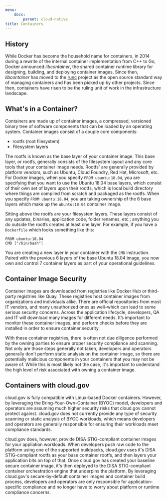 ```yaml
---
menu:
    docs:
        parent: cloud-native
title: Containers
---
```


## History

While Docker has become the household name for containers, in 2014 during a rewrite of the internal container implementation from C++ to Go, Docker announced _libcontainer_, the shared container runtime library for designing, building, and deploying container images. Since then, _libcontainer_ has moved to the [runc](https://github.com/opencontainers/runc) project as the open source standard way of managing containers and has been picked up by other projects. Since then, containers have risen to be the ruling unit of work in the infrastructure landscape.

## What's in a Container?

Containers are made up of container images, a compressed, versioned binary tree of software components that can be loaded by an operating system. Container images consist of a couple core components:

* rootfs (root filesystem)
* Filesystem layers

The rootfs is known as the base layer of your container image. This base layer, or rootfs, generally consists of the filesystem layout and any core tools that your container image needs. Rootfs' are generally provided by platform vendors, such as Ubuntu, Cloud Foundry, Red Hat, Microsoft, etc. For Docker images, when you specify `FROM ubuntu:18.04`, you are specifying that you want to use the Ubuntu 18.04 base layers, which consist of their own set of layers upon their rootfs, which is local build directory where things are compiled from scratch and packaged as the rootfs. When you specify `FROM ubuntu:18.04`, you are taking ownership of the 6 base layers which make up the `ubuntu:18.04` container image.

Sitting above the rootfs are your filesystem layers. These layers consist of any updates, binaries, application code, folder renames, etc.; anything you do outside the rootfs creates at least one layer. For example, if you have a `Dockerfile` which looks something like this:

```
FROM ubuntu:18.04
CMD ["/bin/bash"]
```

You are creating a new layer in your container with the `CMD` instruction. Paired with the previous 6 layers of the base Ubuntu 18.04 image, you now own and control 7 container layers as part of your operational guidelines.

## Container Image Security

Container images are downloaded from registries like Docker Hub or third-party registries like Quay. These registries host container images from organizations and individuals alike. There are official repositories from most IT vendors, and many unauthorized ones as well–which can lead to some serious security concerns. Across the application lifecycle, developers, QA and IT will download many images for different needs. It’s important to monitor these container images, and perform checks before they are installed in order to ensure container security.

With these container registries, there is often not due diligence performed by the owning parties to ensure proper security compliance and scanning. Not only are those steps generally not taken, developers and operators generally don't perform static analysis on the container image, so there are potentially malicious components in your containers that you may not be aware of. While this is most likely not the case, it's important to understand the high level of risk associated with owning a container image.

## Containers with cloud.gov

cloud.gov is fully compatible with Linux-based Docker containers. However, by leveraging the Bring-Your-Own-Container (BYOC) model, developers and operators are assuming much higher security risks that cloud.gov cannot protect against. cloud.gov does not currently provide any type of security scanning or static analysis of BYOC workloads, which means developers and operators are generally responsible for ensuring their workloads meet compliance standards.

cloud.gov does, however, provide DISA STIG-compliant container images for your appliation workloads. When developers push raw code to the platform using one of the supported buildpacks, cloud.gov uses it's DISA STIG-compliant rootfs as your base container rootfs, and then layers your application bits on top of that. Once cloud.gov has created your baseline secure container image, it's then deployed to the DISA STIG-compliant container orchestration engine that underpins the platform. By leveraging cloud.gov's secure-by-default container images and container build process, developers and operators are only responsible for application-specific compliance and no longer have to worry about platform or runtime compliance concerns.
